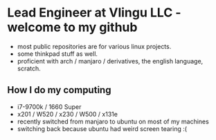 # Lead Engineer at Vlingu LLC - welcome to my github
* most public repositories are for various linux projects. 
* some thinkpad stuff as well. 
* proficient with arch / manjaro / derivatives, the english language, scratch.

## How I do my computing
* i7-9700k / 1660 Super
* x201 / W520 / x230 / W500 / x131e
* recently switched from manjaro to ubuntu on most of my machines
* switching back because ubuntu had weird screen tearing :(
